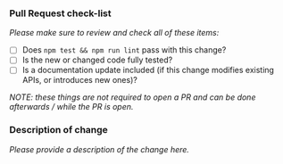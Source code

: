 ### Pull Request check-list

_Please make sure to review and check all of these items:_

- [ ] Does `npm test && npm run lint` pass with this change?
- [ ] Is the new or changed code fully tested?
- [ ] Is a documentation update included (if this change modifies existing APIs, or introduces new ones)?

_NOTE: these things are not required to open a PR and can be done
afterwards / while the PR is open._

### Description of change

_Please provide a description of the change here._

